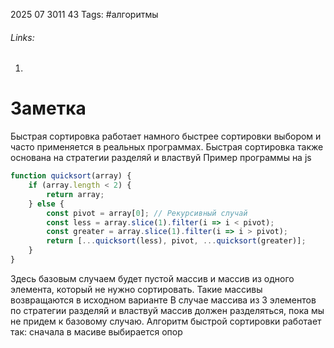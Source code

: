 2025 07 3011 43
Tags: #алгоритмы 
###### Links: 
1) 
# Заметка
Быстрая сортировка работает намного быстрее сортировки выбором и часто применяется в реальных программах. Быстрая сортировка также основана на стратегии разделяй и властвуй
Пример программы на js
```js
function quicksort(array) {  
    if (array.length < 2) {  
        return array;  
    } else {  
        const pivot = array[0]; // Рекурсивный случай  
        const less = array.slice(1).filter(i => i < pivot);  
        const greater = array.slice(1).filter(i => i > pivot);  
        return [...quicksort(less), pivot, ...quicksort(greater)];  
    }  
}
```
Здесь базовым случаем будет пустой массив и массив из одного элемента, который не нужно сортировать. Такие массивы возвращаются в исходном варианте
В случае массива из 3 элементов по стратегии разделяй и властвуй массив должен разделяться, пока мы не придем к базовому случаю. Алгоритм быстрой сортировки работает так: сначала в масиве выбирается опор